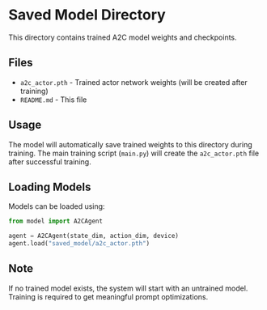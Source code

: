 # Saved Model Directory

This directory contains trained A2C model weights and checkpoints.

## Files

- `a2c_actor.pth` - Trained actor network weights (will be created after training)
- `README.md` - This file

## Usage

The model will automatically save trained weights to this directory during training. The main training script (`main.py`) will create the `a2c_actor.pth` file after successful training.

## Loading Models

Models can be loaded using:

```python
from model import A2CAgent

agent = A2CAgent(state_dim, action_dim, device)
agent.load("saved_model/a2c_actor.pth")
```

## Note

If no trained model exists, the system will start with an untrained model. Training is required to get meaningful prompt optimizations. 
